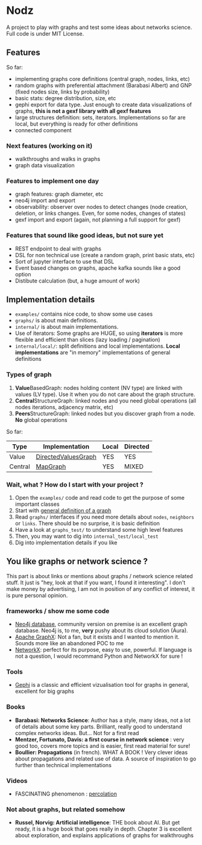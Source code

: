 # Nodz

A project to play with graphs and test some ideas about networks science. 
Full code is under MIT License. 

## Features

So far:
* implementing graphs core definitions (central graph, nodes, links, etc)
* random graphs with preferential attachment (Barabasi Albert) and GNP (fixed nodes size, links by probability)
* basic stats: degree distribution, size, etc
* gephi export for data type. Just enough to create data visualizations of graphs, **this is not a gexf library with all gexf features**
* large structures definition: sets, iterators. Implementations so far are local, but everything is ready for other definitions 
* connected component 

### Next features (working on it)

* walkthroughs and walks in graphs
* graph data visualization 

### Features to implement one day

* graph features: graph diameter, etc
* neo4j import and export
* observability: observer over nodes to detect changes (node creation, deletion, or links changes. Even, for some nodes, changes of states)
* gexf import and export (again, not planning a full support for gexf)

### Features that sound like good ideas, but not sure yet

* REST endpoint to deal with graphs 
* DSL for non technical use (create a random graph, print basic stats, etc)
* Sort of jupyter interface to use that DSL
* Event based changes on graphs, apache kafka sounds like a good option
* Distibute calculation (but, a huge amount of work)


## Implementation details 

* `examples/` contains nice code, to show some use cases
* `graphs/` is about main definitions.  
* `internal/` is about main implementations. 
* Use of iterators: Some graphs are HUGE, so  using **iterators** is more flexible and efficient than slices (lazy loading / pagination)
* `internal/local/`: split definitions and local implementations. **Local implementations** are "in memory" implementations of general definitions 

### Types of graph

1. **Value**BasedGraph: nodes holding content (NV type) are linked with values (LV type). Use it when you do not care about the graph structure. 
2. **Central**StructureGraph: linked nodes and you need global operations (all nodes iterations, adjacency matrix, etc)
3. **Peers**StructureGraph: linked nodes but you discover graph from a node. **No** global operations

So far: 

| Type | Implementation | Local | Directed |
|------|----------------|-------|-----------|
| Value | [DirectedValuesGraph](https://github.com/zefrenchwan/nodz/blob/main/internal/local/directed_value_graphs.go) | YES | YES |
| Central | [MapGraph](https://github.com/zefrenchwan/nodz/blob/main/internal/local/map_graphs.go) | YES | MIXED |

### Wait, what ? How do I start with your project ? 

1. Open the `examples/` code and read code to get the purpose of some important classes
2. Start with [general definition of a graph](https://github.com/zefrenchwan/nodz/blob/main/graphs/structures.go) 
3. Read `graphs/` interfaces if you need more details about `nodes`, `neighbors` or `links`. There should be no surprise, it is basic definition 
4. Have a look at `graphs_test/` to understand some high level features
5. Then, you may want to dig into `internal_test/local_test`
6. Dig into implementation details if you like

## You like graphs or network science ? 

This part is about links or mentions about graphs / network science related stuff. 
It just is "hey, look at that if you want, I found it interesting". 
I don't make money by advertising, I am not in position of any conflict of interest, it is pure personal opinion. 

### frameworks / show me some code

* [Neo4j database](https://neo4j.com/), community version on premise is an excellent graph database. Neo4j is, to me, **very** pushy about its cloud solution (Aura). 
* [Apache GraphX](https://spark.apache.org/graphx/): Not a fan, but it exists and I wanted to mention it. Sounds more like an abandoned POC to me
* [NetworkX](https://networkx.org/): perfect for its purpose, easy to use, powerful. If language is not a question, I would recommand Python and NetworkX for sure ! 

### Tools 

* [Gephi](https://gephi.org/) is a classic and efficient vizualisation tool for graphs in general, excellent for big graphs

### Books 

* **Barabasi: Networks Science**: Author has a style, many ideas, not a lot of details about some key parts. Brilliant, really good to understand complex networks ideas. But... Not for a first read 
* **Mentzer, Fortunato, Davis: a first course in network science** : very good too, covers more topics and is easier, first read material for sure! 
* **Boullier: Propagations** (in french). WHAT A BOOK ! Very clever ideas about propagations and related use of data. A source of inspiration to go further than technical implementations

### Videos

* FASCINATING phenomenon : [percolation](https://www.youtube.com/watch?v=a-767WnbaCQ)

### Not about graphs, but related somehow

* **Russel, Norvig: Artificial intelligence**: THE book about AI. But get ready, it is a huge book that goes really in depth. Chapter 3 is excellent about exploration, and explains applications of graphs for walkthroughs
